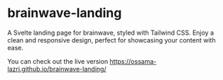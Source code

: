 # brainwave-landing
A Svelte landing page for brainwave, styled with Tailwind CSS. Enjoy a clean and responsive design, perfect for showcasing your content with ease.

You can check out the live version https://ossama-lazri.github.io/brainwave-landing/
